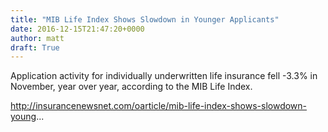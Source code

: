 ```yaml
---
title: "MIB Life Index Shows Slowdown in Younger Applicants"
date: 2016-12-15T21:47:20+0000
author: matt
draft: True
---
```

Application activity for individually underwritten life insurance fell -3.3% in November, year over year, according to the MIB Life Index.

http://insurancenewsnet.com/oarticle/mib-life-index-shows-slowdown-young...
